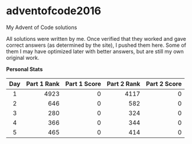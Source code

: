 # adventofcode2016
My Advent of Code solutions

All solutions were written by me. Once verified that they worked and gave correct answers (as determined by the site),
I pushed them here. Some of them I may have optimized later with better answers, but are still my own original work.

**Personal Stats**

| Day | Part 1 Rank | Part 1 Score | Part 2 Rank | Part 2 Score |
|:---:| -----------:| ------------:| -----------:| ------------:|
| 1 | 4923 | 0 | 4117 | 0 |
| 2 | 646 | 0 | 582 | 0 |
| 3 | 280 | 0 | 324 | 0 |
| 4 | 366 | 0 | 344 | 0 |
| 5 | 465 | 0 | 414 | 0 |
